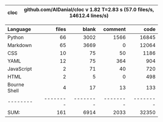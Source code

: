 cloc|github.com/AlDanial/cloc v 1.82  T=2.83 s (57.0 files/s, 14612.4 lines/s)
--- | ---

Language|files|blank|comment|code
:-------|-------:|-------:|-------:|-------:
Python|66|3002|1566|16845
Markdown|65|3669|0|12064
CSS|10|75|50|1186
YAML|12|75|364|904
JavaScript|2|71|40|720
HTML|2|5|0|498
Bourne Shell|4|17|13|133
--------|--------|--------|--------|--------
SUM:|161|6914|2033|32350
